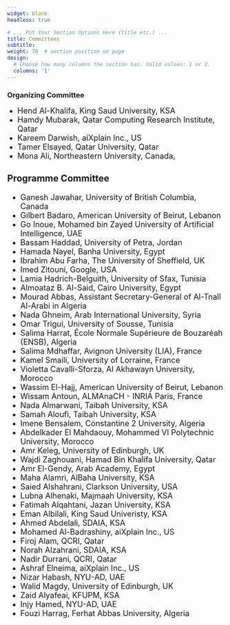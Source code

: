```yaml
---
widget: blank
headless: true

# ... Put Your Section Options Here (title etc.) ...
title: Committees
subtitle:
weight: 70  # section position on page
design:
  # Choose how many columns the section has. Valid values: 1 or 2.
  columns: '1'
---
```

<div class="container">
        <div class="row">
          <div class="col-lg-8 mx-auto">
            <h3>Organizing Committee</h3>
            <ul class="lead"><font size = "4">
               <li>Hend Al-Khalifa, King Saud University, KSA</li>
<li>Hamdy Mubarak, Qatar Computing Research Institute, Qatar</li>
<li>Kareem Darwish, aiXplain Inc., US</li>
<li>Tamer Elsayed, Qatar University, Qatar</li>
<li>Mona Ali, Northeastern University, Canada, </li>

</ul>
			<h3>Programme Committee</h3>
			<ul class="lead"><font size = "4">
  <li>Ganesh Jawahar, University of British Columbia, Canada</li>
  <li>Gilbert Badaro, American University of Beirut, Lebanon</li>
  <li>Go Inoue, Mohamed bin Zayed University of Artificial Intelligence, UAE</li>
  <li>Bassam Haddad, University of Petra, Jordan</li>
  <li>Hamada Nayel, Banha University, Egypt</li>
  <li>Ibrahim Abu Farha, The University of Sheffield, UK</li>
  <li>Imed Zitouni, Google, USA</li>
  <li>Lamia Hadrich-Belguith, University of Sfax, Tunisia</li>
  <li>Almoataz B. Al-Said, Cairo University, Egypt</li>
  <li>Mourad Abbas, Assistant Secretary-General of Al-Tnall Al-Arabi in Algeria</li>
  <li>Nada Ghneim, Arab International University, Syria</li>
  <li>Omar Trigui, University of Sousse, Tunisia</li>
  <li>Salima Harrat, École Normale Supérieure de Bouzaréah (ENSB), Algeria</li>
  <li>Salima Mdhaffar, Avignon University (LIA), France</li>
  <li>Kamel Smaili, University of Lorraine, France</li>
  <li>Violetta Cavalli-Sforza, Al Akhawayn University, Morocco</li>
  <li>Wassim El-Hajj, American University of Beirut, Lebanon</li>
  <li>Wissam Antoun, ALMAnaCH - INRIA Paris, France</li>
  <li>Nada Almarwani, Taibah University, KSA</li>
  <li>Samah Aloufi, Taibah University, KSA</li>
  <li>Imene Bensalem, Constantine 2 University, Algeria</li>
  <li>Abdelkader El Mahdaouy, Mohammed VI Polytechnic University, Morocco</li>
  <li>Amr Keleg, University of Edinburgh, UK</li>
  <li>Wajdi Zaghouani, Hamad Bin Khalifa University, Qatar</li>
  <li>Amr El-Gendy, Arab Academy, Egypt</li>
  <li>Maha Alamri, AlBaha University, KSA</li>
  <li>Saied Alshahrani, Clarkson University, USA</li>
  <li>Lubna Alhenaki, Majmaah University, KSA</li>
  <li>Fatimah Alqahtani, Jazan University, KSA</li>
    <li>Eman Albilali, King Saud Univeristy, KSA</li>
    <li>Ahmed Abdelali, SDAIA, KSA</li>
    <li>Mohamed Al-Badrashiny, aiXplain Inc., US</li>
    <li>Firoj Alam, QCRI, Qatar</li>
    <li>Norah Alzahrani, SDAIA, KSA</li>
    <li>Nadir Durrani, QCRI, Qatar</li>
    <li>Ashraf Elneima, aiXplain Inc., US</li>
    <li>Nizar Habash, NYU-AD, UAE</li>
    <li>Walid Magdy, University of Edinburgh, UK</li>
    <li>Zaid Alyafeai, KFUPM, KSA</li>
    <li>Injy Hamed, NYU-AD, UAE</li>
    <li>Fouzi Harrag, Ferhat Abbas University, Algeria</li>
  </ul>

<br>

</font>
          </div>
        </div>
      </div>
